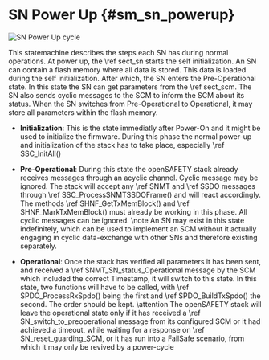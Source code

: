 # SN Power Up {#sm_sn_powerup}


![SN Power Up cycle](stack_sn_power_up.png)

This statemachine describes the steps each SN has during normal operations. At power up, the \ref sect_sn starts the self initialization. An SN can contain a flash memory where all data is stored. This data is loaded during the self initialization. After which, the SN enters the Pre-Operational state. In this state the SN can get parameters from the \ref sect_scm. The SN also sends cyclic messages to the SCM to inform the SCM about its status. When the SN switches from Pre-Operational to Operational, it may store all parameters within the flash memory.

* **Initialization**: This is the state immediatly after Power-On and it might be used to initialize the firmware. During this phase the normal power-up and initialization of the stack has to take place, especially \ref SSC_InitAll()

* **Pre-Operational**: During this state the openSAFETY stack already receives messages through an acyclic channel. Cyclic message may be ignored. The stack will accept any \ref SNMT and \ref SSDO messages through \ref SSC_ProcessSNMTSSDOFrame() and will react accordingly. The methods \ref SHNF_GetTxMemBlock() and \ref SHNF_MarkTxMemBlock() must already be working in this phase. All cyclic messages can be ignored. \note An SN may exist in this state indefinitely, which can be used to implement an SCM without it actually engaging in cyclic data-exchange with other SNs and therefore existing separately.

* **Operational**: Once the stack has verified all parameters it has been sent, and received a \ref SNMT_SN_status_Operational message by the SCM which included the correct Timestamp, it will switch to this state. In this state, two functions will have to be called, with \ref SPDO_ProcessRxSpdo() being the first and \ref SPDO_BuildTxSpdo() the second. The order should be kept. \attention The openSAFETY stack will leave the operational state only if it has received a \ref SN_switch_to_preoperational message from its configured SCM or it had achieved a timeout, while waiting for a response on \ref SN_reset_guarding_SCM, or it has run into a FailSafe scenario, from which it may only be revived by a power-cycle  
